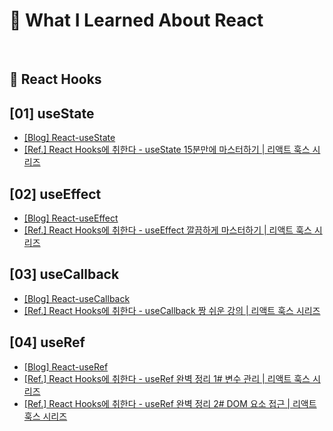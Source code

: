 # 📔 What I Learned About React
<br/>

## 🐻  React Hooks
## [01] useState 
- [[Blog] React-useState](https://velog.io/@eeeve/React-Hooks-useState) <br/>
- [[Ref.] React Hooks에 취한다 - useState 15분만에 마스터하기 | 리액트 훅스 시리즈](https://www.youtube.com/watch?v=G3qglTF-fFI&t=901s) <br/>

## [02] useEffect
- [[Blog] React-useEffect](https://velog.io/@eeeve/React-Hooks-useEffect) <br/>
- [[Ref.] React Hooks에 취한다 - useEffect 깔끔하게 마스터하기 | 리액트 훅스 시리즈](https://www.youtube.com/watch?v=kyodvzc5GHU&t=11s) <br/>


## [03] useCallback
- [[Blog] React-useCallback](https://velog.io/@eeeve/React-Hooks-useCallback) <br/>
- [[Ref.] React Hooks에 취한다 - useCallback 짱 쉬운 강의 | 리액트 훅스 시리즈](https://www.youtube.com/watch?v=XfUF9qLa3mU&t=171s) <br/>


## [04] useRef
- [[Blog] React-useRef](https://velog.io/@eeeve/React-Hooks-useRef) <br/>
- [[Ref.] React Hooks에 취한다 - useRef 완벽 정리 1# 변수 관리 | 리액트 훅스 시리즈](https://www.youtube.com/watch?v=VxqZrL4FLz8) <br/>
- [[Ref.] React Hooks에 취한다 - useRef 완벽 정리 2# DOM 요소 접근 | 리액트 훅스 시리즈](https://www.youtube.com/watch?v=EMK8oUUwP5Q) <br/>
